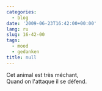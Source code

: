 ```yaml
---
categories:
  - blog
date: '2009-06-23T16:42:00+00:00'
lang: ru
slug: 16-42-00
tags:
  - mood
  - gedanken
title: null
---
```




Cet animal est très méchant,  
Quand on l'attaque il se défend.
